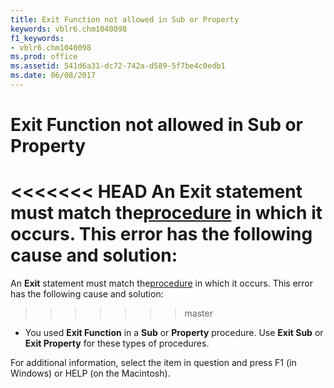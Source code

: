 ```yaml
---
title: Exit Function not allowed in Sub or Property
keywords: vblr6.chm1040098
f1_keywords:
- vblr6.chm1040098
ms.prod: office
ms.assetid: 541d6a31-dc72-742a-d589-5f7be4c0edb1
ms.date: 06/08/2017
---
```



# Exit Function not allowed in Sub or Property

<<<<<<< HEAD
An  **Exit** statement must match the[procedure](../../Glossary/vbe-glossary.md) in which it occurs. This error has the following cause and solution:
=======
An  **Exit** statement must match the[procedure](../../Glossary/vbe-glossary.md#procedure) in which it occurs. This error has the following cause and solution:
>>>>>>> master



- You used  **Exit Function** in a **Sub** or **Property** procedure. Use **Exit Sub** or **Exit Property** for these types of procedures.
    

For additional information, select the item in question and press F1 (in Windows) or HELP (on the Macintosh).

